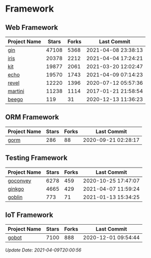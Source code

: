 # Framework

## Web Framework
| Project Name | Stars | Forks | Last Commit |
| ------------ | ----- | ----- | ----------- |
| [gin](https://github.com/gin-gonic/gin) | 47108 | 5368 | 2021-04-08 23:38:13 |
| [iris](https://github.com/kataras/iris) | 20378 | 2212 | 2021-04-04 17:24:21 |
| [kit](https://github.com/go-kit/kit) | 19877 | 2061 | 2021-03-20 12:02:47 |
| [echo](https://github.com/labstack/echo) | 19570 | 1743 | 2021-04-09 07:14:23 |
| [revel](https://github.com/revel/revel) | 12220 | 1396 | 2020-07-12 05:57:36 |
| [martini](https://github.com/go-martini/martini) | 11238 | 1114 | 2017-01-21 21:58:54 |
| [beego](https://github.com/astaxie/beego) | 119 | 31 | 2020-12-13 11:36:23 |

## ORM Framework
| Project Name | Stars | Forks | Last Commit |
| ------------ | ----- | ----- | ----------- |
| [gorm](https://github.com/jinzhu/gorm) | 286 | 88 | 2020-09-21 02:28:17 |

## Testing Framework
| Project Name | Stars | Forks | Last Commit |
| ------------ | ----- | ----- | ----------- |
| [goconvey](https://github.com/smartystreets/goconvey) | 6278 | 459 | 2020-10-25 17:47:07 |
| [ginkgo](https://github.com/onsi/ginkgo) | 4665 | 429 | 2021-04-07 11:59:24 |
| [goblin](https://github.com/franela/goblin) | 773 | 71 | 2021-01-13 15:34:25 |

## IoT Framework
| Project Name | Stars | Forks | Last Commit |
| ------------ | ----- | ----- | ----------- |
| [gobot](https://github.com/hybridgroup/gobot) | 7100 | 888 | 2020-12-01 09:54:44 |

*Update Date: 2021-04-09T20:00:56*